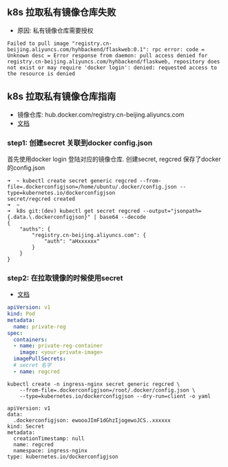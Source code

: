 
## k8s 拉取私有镜像仓库失败
* 原因: 私有镜像仓库需要授权
```
Failed to pull image "registry.cn-beijing.aliyuncs.com/hyhbackend/flaskweb:0.1": rpc error: code = Unknown desc = Error response from daemon: pull access denied for registry.cn-beijing.aliyuncs.com/hyhbackend/flaskweb, repository does not exist or may require 'docker login': denied: requested access to the resource is denied
```


## k8s 拉取私有镜像仓库指南
* 镜像仓库: hub.docker.com/registry.cn-beijing.aliyuncs.com
* [文档](https://kubernetes.io/docs/tasks/configure-pod-container/pull-image-private-registry/#registry-secret-existing-credentials)

### step1: 创建secret 关联到docker config.json
首先使用docker login 登陆对应的镜像仓库.
创建secret, regcred 保存了docker的config.json
```
➜  ~ kubectl create secret generic regcred --from-file=.dockerconfigjson=/home/ubuntu/.docker/config.json --type=kubernetes.io/dockerconfigjson
secret/regcred created
➜  ~
➜  k8s git:(dev) kubectl get secret regcred --output="jsonpath={.data.\.dockerconfigjson}" | base64 --decode
{
	"auths": {
		"registry.cn-beijing.aliyuncs.com": {
			"auth": "aHxxxxxx"
		}
	}
}
```

### step2: 在拉取镜像的时候使用secret
* [文档](https://kubernetes.io/docs/tasks/configure-pod-container/pull-image-private-registry/#registry-secret-existing-credentials)

```yaml
apiVersion: v1
kind: Pod
metadata:
  name: private-reg
spec:
  containers:
  - name: private-reg-container
    image: <your-private-image>
  imagePullSecrets:
  # secret 名字
  - name: regcred
```


```
kubectl create -n ingress-nginx secret generic regcred \
    --from-file=.dockerconfigjson=/root/.docker/config.json \
    --type=kubernetes.io/dockerconfigjson --dry-run=client -o yaml
```

```
apiVersion: v1
data:
  .dockerconfigjson: ewoooJImF1dGhzIjogewoJCS..xxxxxx
kind: Secret
metadata:
  creationTimestamp: null
  name: regcred
  namespace: ingress-nginx
type: kubernetes.io/dockerconfigjson
```



